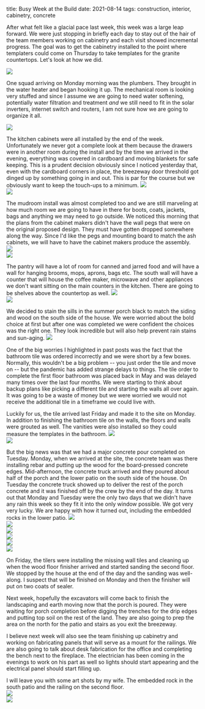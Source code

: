 title: Busy Week at the Build
date: 2021-08-14
tags: construction, interior, cabinetry, concrete


After what felt like a glacial pace last week, this week was a large leap forward. We were just stopping in briefly each day to stay out of the hair of the team members working on cabinetry and each visit showed incremental progress. The goal was to get the cabinetry installed to the point where templaters could come on Thursday to take templates for the granite countertops.  Let's look at how we did.

![](/files/2021-08-14-looking-up.jpeg)       

One squad arriving on Monday morning was the plumbers. They brought in the water heater and began hooking it up. The mechanical room is looking very stuffed and since I assume we are going to need water softening, potentially water filtration and treatment *and* we still need to fit in the solar inverters, internet switch and routers, I am not sure how we are going to organize it all. 

![](/files/2021-08-14-water-heater.jpeg)       

The kitchen cabinets were all installed by the end of the week. Unfortunately we never got a complete look at them because the drawers were in another room during the install and by the time we arrived in the evening, everything was covered in cardboard and moving blankets for safe keeping.  This is a prudent decision obviously since I noticed yesterday that, even with the cardboard corners in place, the breezeway door threshold got dinged up by something going in and out.  This is par for the course but we obviously want to keep the touch-ups to a minimum. 
![](/files/2021-08-14-kitchen-facing-east.jpeg)       
![](/files/2021-08-14-kitchen-facing-north.jpeg)       

The mudroom install was almost completed too and we are still marveling at how much room we are going to have in there for boots, coats, jackets, bags and anything we may need to go outside.  We noticed this morning that the plans from the cabinet makers didn't have the wall pegs that were on the original proposed design. They must have  gotten dropped somewhere along the way. Since I'd like the pegs and mounting board to match the ash cabinets, we will have to have the cabinet makers produce the assembly.  
![](/files/2021-08-14-mudroom-facing-out.jpeg)       
![](/files/2021-08-14-mudroom-facing-east.jpeg)       

The pantry will have a lot of room for canned and jarred food and will have a wall for hanging brooms, mops, aprons, bags etc. The south wall will have a counter that will house the coffee maker, microwave and other appliances we don't want sitting on the main counters in the kitchen.  There are going to be shelves above the countertop as well. 
![](/files/2021-08-14-panrty-counter.jpeg)       
![](/files/2021-08-14-pantry-back-wall.jpeg)       

We decided to stain the sills in the summer porch black to match the siding and wood on the south side of the house.  We were worried about the bold choice at first but after one was completed we were confident the choices was the right one.  They look incredible but will also help prevent rain stains and sun-aging.
![](/files/2021-08-14-painted-sill-summer-porch.jpeg)       

One of the big worries I highlighted in past posts was the fact that the bathroom tile was ordered incorrectly and we were short by a few boxes.  Normally, this wouldn't be a big problem -- you just order the tile and move on -- but the pandemic has added strange delays to things.  The tile order to complete the first floor bathroom was placed back in May and was delayed many times over the last four months.  We were starting to think about backup plans like picking a different tile and starting the walls all over again. It was going to be a waste of money but we were worried we would not receive the additional tile in a timeframe we could live with. 

Luckily for us, the tile arrived last Friday and made it to the site on Monday. In addition to finishing the bathroom tile on the walls, the floors and walls were grouted as well. The vanities were also installed so they could measure the templates in the bathroom.
![](/files/2021-08-14-sylvie-grouting.jpeg)       
![](/files/2021-08-14-grouted-upstairs-br.jpeg)       

But the big news was that we had a major concrete pour completed on Tuesday.  Monday, when we arrived at the site, the concrete team was there installing rebar and putting up the wood for the board-pressed concrete edges. Mid-afternoon, the concrete truck arrived and they poured about half of the porch and the lower patio on the south side of the house. On Tuesday the concrete truck showed up to deliver the rest of the porch concrete and it was finished off by the crew by the end of the day.  It turns out that Monday and Tuesday were the only two days that we didn't have any rain this week so they fit it into the only window possible.  We got very very lucky.  We are happy with how it turned out, including the embedded rocks in the lower patio. 
![](/files/2021-08-14-action-shot-concrete.jpeg)       
![](/files/2021-08-14-finished-porch.jpeg)       
![](/files/2021-08-14-drying-concrete.jpeg)       
![](/files/2021-08-14-south-porch.jpeg)       
![](/files/2021-08-14-finished-south-porch.jpeg)       
![](/files/2021-08-14-concrete-patio-south.jpeg )       

On Friday, the tilers were installing the missing wall tiles and cleaning up when the wood floor finisher arrived and started sanding the second floor.  We stopped by the house at the end of the day and the sanding was well-along.  I suspect that will be finished on Monday and then the finisher will put on two coats of sealer. 

Next week, hopefully the excavators will come back to finish the landscaping and earth moving now that the porch is poured.  They were waiting for porch completion before digging the trenches for the drip edges and putting top soil on the rest of the land. They are also going to prep the area on the north for the patio and stairs as you exit the breezeway. 

I believe next week will also see the team finishing up cabinetry and working on fabricating panels that will serve as a mount for the railings.  We are also going to talk about desk fabrication for the office and completing the bench next to the fireplace.  The electrician has been coming in the evenings to work on his part as well so lights should start appearing and the electrical panel should start filling up. 

I will leave you with some art shots by my wife.  The embedded rock in the south patio and the railing on the second floor.  
![](/files/2021-08-14-embedded-rock.jpeg)       
![](/files/2021-08-14-railing-art.jpeg)       
